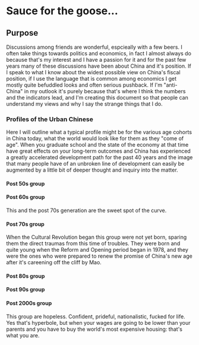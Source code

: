 # Sauce for the goose...

## Purpose

Discussions among friends are wonderful, espcieally with a few beers. I often take things towards politics and economics, in fact I almost always do because that's my interest and I have a passion for it and for the past few years many of these discussions have been about China and it's position. If I speak to what I know about the widest possible view on China's fiscal position, if I use the language that is common among economics I get mostly quite befuddled looks and often serious pushback. If I'm "anti-China" in my outlook it's purely because that's where I think the numbers and the indicators lead, and I'm creating this document so that people can understand my views and why I say the strange things that I do.

### Profiles of the Urban Chinese

Here I will outline what a typical profile might be for the various age cohorts in China today, what the world would look like for them as they "come of age". When you graduate school and the state of the economy at that time have great effects on your long-term outcomes and China has experienced a greatly accelerated development path for the past 40 years and the image that many people have of an unbroken line of development can easily be augmented by a little bit of deeper thought and inquiry into the matter.

#### Post 50s group

#### Post 60s group

This and the post 70s generation are the sweet spot of the curve. 

#### Post 70s group

When the Cultural Revolution began this group were not yet born, sparing them the direct traumas from this time of troubles. They were born and quite young when the Reform and Opening period began in 1978, and they were the ones who were prepared to renew the promise of China's new age after it's careening off the cliff by Mao. 

#### Post 80s group

#### Post 90s group

#### Post 2000s group

This group are hopeless. Confident, prideful, nationalistic, fucked for life. Yes that's hyperbole, but when your wages are going to be lower than your parents and you have to buy the world's most expensive housing: that's what you are.